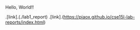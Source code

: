 Hello, World!!

.[link].(./lab1_report)
.[link].(https://piaox.github.io/cse15l-lab-reports/index.html)
